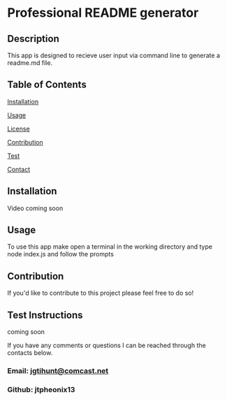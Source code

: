 # Professional README generator
    

    
## Description
    
 This app is designed to recieve user input via command line to generate a readme.md file.

    
## Table of Contents
    
[Installation](#installation)
    
[Usage](#usage)
    
[License](#license)
    
[Contribution](#contribution)
    
[Test](#test)
    
[Contact](#contact)

    
## Installation
    
 Video coming soon

    
## Usage
    
 To use this app make open a terminal in the working directory and type node index.js and follow the prompts

    


    
## Contribution
    
 If you'd like to contribute to this project please feel free to do so!

    
## Test Instructions
    
 coming soon

    
 If you have any comments or questions I can be reached through the contacts below.

    
### Email: jgtihunt@comcast.net
    
### Github: jtpheonix13


